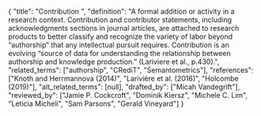 {
    "title": "Contribution ",
    "definition": "A formal addition or activity in a research context. Contribution and contributor statements, including acknowledgments sections in journal articles, are attached to research products to better classify and recognize the variety of labor beyond “authorship” that any intellectual pursuit requires. Contribution is an evolving “source of data for understanding the relationship between authorship and knowledge production.” (Lariviere et al., p.430).",
    "related_terms": ["authorship", "CRediT", "Semantometrics"],
    "references": ["Knoth and Herrmannova (2014)", "Larivière et al. (2016)", "Holcombe (2019)"],
    "alt_related_terms": [null],
    "drafted_by": ["Micah Vandegrift"],
    "reviewed_by": ["Jamie P. Cockcroft", "Dominik Kiersz", "Michele C. Lim", "Leticia Micheli", "Sam Parsons", "Gerald Vineyard"]
  }
